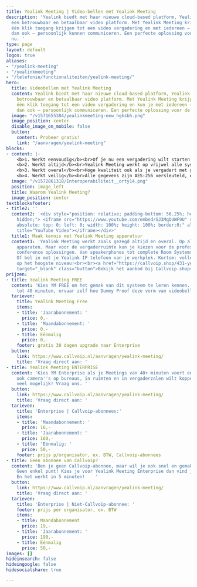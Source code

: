 ```yaml
---
title: Yealink Meeting | Video-bellen met Yealink Meeting
description: 'Yealink biedt met haar nieuwe cloud-based platform, Yealink Meeting,
  een betrouwbaar en betaalbaar video platform. Met Yealink Meeting krijg je binnen
  één klik toegang krijgen tot een video vergadering en met iedereen – waar en wanneer
  dan ook – persoonlijk kunnen communiceren. Een perfecte oplossing voor de tijd van
  nu. '
type: page
layout: default
logos: true
aliases:
- "/yealink-meeting"
- "/yealinkmeeting"
- "/telefonie/functionaliteiten/yealink-meeting/"
hero:
  title: Videobellen met Yealink Meeting
  content: Yealink biedt met haar nieuwe cloud-based platform, Yealink Meeting, een
    betrouwbaar en betaalbaar video platform. Met Yealink Meeting krijg je binnen
    één klik toegang tot een video vergadering en kun je met iedereen – waar en wanneer
    dan ook – persoonlijk communiceren. Een perfecte oplossing voor de tijd van nu.
  image: "/v1571655384/yealinkmeeting-new_hgksbh.png"
  image_position: center
  disable_image_on_mobile: false
  button:
    content: Probeer gratis!
    link: "/aanvragen/yealink-meeting"
blocks:
- content: |-
    <b>1. Werkt eenvoudig</b><br>Of je nu een vergadering wilt starten of deelnemen: het is in één klik geregeld. Ook tijdens de vergaderingen is het dankzij de gebruiksvriendelijke applicatie gemakkelijk om bijvoorbeeld je scherm te delen of content door te sturen.<br>
    <b>2. Werkt altijd</b><br>Yealink Meeting werkt op vrijwel alle systemen: Windows of Apple computers, Chromebooks maar ook op mobiele apparaten met Android of iOS. Zelfs Microsoft Teams, Skype én natuurlijk je Yealink IP-telefoon: iedereen is welkom. Klik en log in zonder installatie via de web browser.<br>
    <b>3. Werkt overal</b><br>Hoge kwaliteit ook als je vergadert met gesprekspartners op een verre locatie. Dankzij een wereldwijde dekking van het platform is er altijd nabijgelegen toegang met real-time communicatie en stabiele HD-video ondersteuning.<br>
    <b>4. Werkt veilig</b><br>Alle gegevens zijn AES-256 versleuteld, en alle signalen zijn TLS-gecodeerd en voorzien van een conferentie-vergrendeling met pincode. Kortom: jouw data én communicatie is veilig. Wel zo prettig voor de zakelijke gebruiker!<br><br><a href="/ondersteuning/extra-features/handleiding-yealink-meeting/" target="_blank" class="button">Hoe werkt het?</a>
  image: "/v1572861318/Interoperabiliteit__orty14.png"
  position: image_left
  title: Waarom Yealink Meeting?
  image_position: center
textblocksfooter:
- title2: ''
  content2: '<div style="position: relative; padding-bottom: 56.25%; height: 0; overflow:
    hidden;"> <iframe src="https://www.youtube.com/embed/SJ3MqDUWF9U" style="position:
    absolute; top: 0; left: 0; width: 100%; height: 100%; border:0;" allowfullscreen
    title="YouTube Video"></iframe></div>'
  title1: Maak kennis met Yealink Meeting apparatuur
  content1: 'Yealink Meeting werkt zoals gezegd altijd en overal. Op al jouw eigen
    apparaten. Maar voor de vergaderruimte kun je kiezen voor de professionele Yealink
    conference oplossingen. Van speakerphones tot complete Room Systems incl. vergadercamera.
    Of bel in met je Yealink IP telefoon van je werkplek. Kortom: volledige integratie
    op het hoogste niveau!<br><br><a href="https://callvoip.shop/431-yealink-meeting"
    target="_blank" class="button">Bekijk het aanbod bij Callvoip.shop</a>'
prijzen:
- title: Yealink Meeting FREE
  content: 'Kies YM FREE om het gemak van dit systeem te leren kennen. Voer Meetings
    tot 40 minuten, ervaar zelf hoe Dummy Proof deze vorm van videobellen werkt!  '
  tarieven:
    title: Yealink Meeting Free
    items:
    - title: 'Jaarabonnement: '
      price: 0,-
    - title: 'Maandabonnement: '
      price: 0.-
    - title: Eënmalig
      price: 0,-
    footer: gratis 30 dagen upgrade naar Enterprise
  button:
    link: https://www.callvoip.nl/aanvragen/yealink-meeting/
    title: 'Vraag direct aan: '
- title: Yealink Meeting ENTERPRISE
  content: 'Kies YM Enterprise als je Meetings van 40+ minuten voert en/of als je
    ook camera''s op bureaus, in ruimten en in vergaderzalen wilt koppelen. Er is
    veel mogelijk! Vraag ons. '
  button:
    link: https://www.callvoip.nl/aanvragen/yealink-meeting/
    title: 'Vraag direct aan: '
  tarieven:
    title: 'Enterprise | Callvoip-abonnees:'
    items:
    - title: 'Maandabonnement: '
      price: 16,-
    - title: 'Jaarabonnement: '
      price: 160,-
    - title: 'Eénmalig: '
      price: 50,-
    footer: prijs p/organisator, ex. BTW, Callvoip-abonnees
- title: Geen abonnee van Callvoip?
  content: 'Ben je geen Callvoip-abonnee, maar wil je ook snel en gemakkelijk videobellen?
    Geen enkel punt! Kies je voor Yealink Meeting Enterprise dan vind je hier de tarieven.
    En het werkt in 5 minuten!    '
  button:
    link: https://www.callvoip.nl/aanvragen/yealink-meeting/
    title: 'Vraag direct aan: '
  tarieven:
    title: 'Enterprise | Niet-Callvoip-abonnee: '
    footer: prijs per organisator, ex. BTW
    items:
    - title: Maandabonnement
      price: 19,-
    - title: 'Jaarabonnement: '
      price: 190,-
    - title: Eénmalig
      price: 50,-
images: []
hideinsearch: false
hideingoogle: false
hidesocialshare: true

---
```

